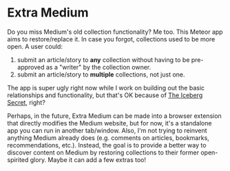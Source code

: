 Extra Medium
============

Do you miss Medium's old collection functionality? Me too. This Meteor app aims to restore/replace it. In case you forgot, collections used to be more open. A user could:

1. submit an article/story to **any** collection without having to be pre-approved as a "writer" by the collection owner.  
2. submit an article/story to **multiple** collections, not just one.

The app is super ugly right now while I work on building out the basic relationships and functionality, but that's OK because of [The Iceberg Secret](http://www.joelonsoftware.com/articles/fog0000000356.html), right?

Perhaps, in the future, Extra Medium can be made into a browser extension that directly modifies the Medium website, but for now, it's a standalone app you can run in another tab/window. Also, I'm not trying to reinvent anything Medium already does (e.g. comments on articles, bookmarks, recommendations, etc.). Instead, the goal is to provide a better way to discover content on Medium by restoring collections to their former open-spirited glory. Maybe it can add a few extras too!
